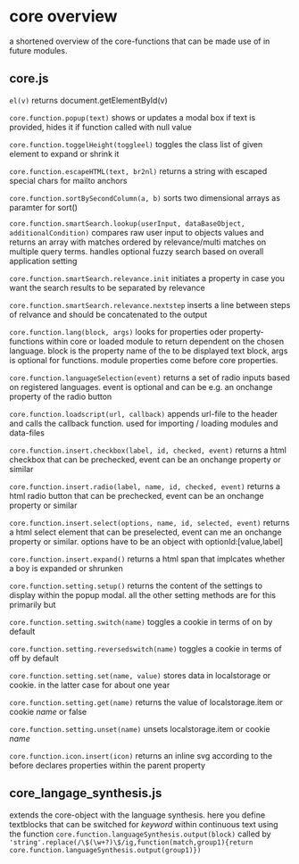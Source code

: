 # core overview
a shortened overview of the core-functions that can be made use of in future modules.

## core.js
`el(v)` returns document.getElementById(v)

`core.function.popup(text)` shows or updates a modal box if text is provided, hides it if function called with null value

`core.function.toggelHeight(toggleel)` toggles the class list of given element to expand or shrink it

`core.function.escapeHTML(text, br2nl)` returns a string with escaped special chars for mailto anchors

`core.function.sortBySecondColumn(a, b)` sorts two dimensional arrays as paramter for sort()

`core.function.smartSearch.lookup(userInput, dataBaseObject, additionalCondition)` compares raw user input to objects values and returns an array with matches ordered by relevance/multi matches on multiple query terms. handles optional fuzzy search based on overall application setting

`core.function.smartSearch.relevance.init` initiates a property in case you want the search results to be separated by relevance

`core.function.smartSearch.relevance.nextstep` inserts a line between steps of relvance and should be concatenated to the output

`core.function.lang(block, args)` looks for properties oder property-functions within core or loaded module to return dependent on the chosen language. block is the property name of the to be displayed text block, args is optional for functions. module properties come before core properties.

`core.function.languageSelection(event)` returns a set of radio inputs based on registered languages. event is optional and can be e.g. an onchange property of the radio button

`core.function.loadscript(url, callback)` appends url-file to the header and calls the callback function. used for importing / loading modules and data-files

`core.function.insert.checkbox(label, id, checked, event)` returns a html checkbox that can be prechecked, event can be an onchange property or similar

`core.function.insert.radio(label, name, id, checked, event)` returns a html radio button that can be prechecked, event can be an onchange property or similar

`core.function.insert.select(options, name, id, selected, event)` returns a html select element that can be preselected, event can me an onchange property or similar. options have to be an object with optionId:[value,label]

`core.function.insert.expand()` returns a html span that implcates whether a boy is expanded or shrunken

`core.function.setting.setup()` returns the content of the settings to display within the popup modal. all the other setting methods are for this primarily but

`core.function.setting.switch(name)` toggles a cookie in terms of on by default

`core.function.setting.reversedswitch(name)` toggles a cookie in terms of off by default

`core.function.setting.set(name, value)` stores data in localstorage or cookie. in the latter case for about one year

`core.function.setting.get(name)` returns the value of localstorage.item or cookie *name* or false

`core.function.setting.unset(name)` unsets localstorage.item or cookie *name*

`core.function.icon.insert(icon)` returns an inline svg according to the before declares properties within the parent property

## core_langage_synthesis.js
extends the core-object with the language synthesis. here you define textblocks that can be switched for $keyword$ within continuous text using the function `core.function.languageSynthesis.output(block)` called by `'string'.replace(/\$(\w+?)\$/ig,function(match,group1){return core.function.languageSynthesis.output(group1)})`